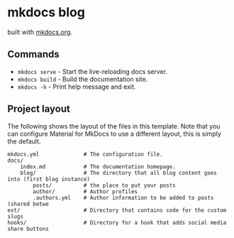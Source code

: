 # mkdocs blog

built with [mkdocs.org](https://squidfunk.github.io/mkdocs-material/).

## Commands

* `mkdocs serve` - Start the live-reloading docs server.
* `mkdocs build` - Build the documentation site.
* `mkdocs -h` - Print help message and exit.

## Project layout

The following shows the layout of the files in this template. Note that you can
configure Material for MkDocs to use a different layout, this is simply the
default.

```
mkdocs.yml              # The configuration file.
docs/
    index.md            # The documentation homepage.
    blog/               # The directory that all blog content goes into (first blog instance)
        posts/          # the place to put your posts
        author/         # Author profiles
        .authors.yml    # Author information to be added to posts (shared betwe
ext/                    # Directory that contains code for the custom slugs
hooks/                  # Directory for a hook that adds social media share buttons
```
